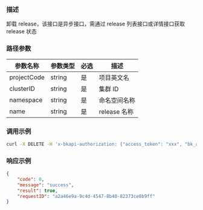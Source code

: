 ### 描述

卸载 release，该接口是异步接口，需通过 release 列表接口或详情接口获取 release 状态

### 路径参数
| 参数名称     | 参数类型     | 必选   | 描述             |
| ------------ | ------------ | ------ | ---------------- |
| projectCode         | string       | 是     | 项目英文名     |
| clusterID         | string       | 是     | 集群 ID     |
| namespace         | string       | 是     | 命名空间名称     |
| name         | string       | 是     | release 名称     |


### 调用示例
```sh
curl -X DELETE -H 'x-bkapi-authorization: {"access_token": "xxx", "bk_app_code": "xxx", "bk_app_secret": "***"}' --insecure https://bcs-api-gateway.apigw.com/prod/helmmanager/v1/projects/projecttest/clusters/BCS-K8S-00000/namespaces/ns-test/releases/release-test
```

### 响应示例
```json
{
    "code": 0,
    "message": "success",
    "result": true,
    "requestID": "a2a46e9a-9c4d-4547-8b40-82373ce0b9ff"
}
```